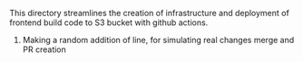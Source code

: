 This directory streamlines the creation of infrastructure and deployment of frontend build code to S3 bucket with github actions.
1. Making a random addition of line, for simulating real changes merge and PR creation
